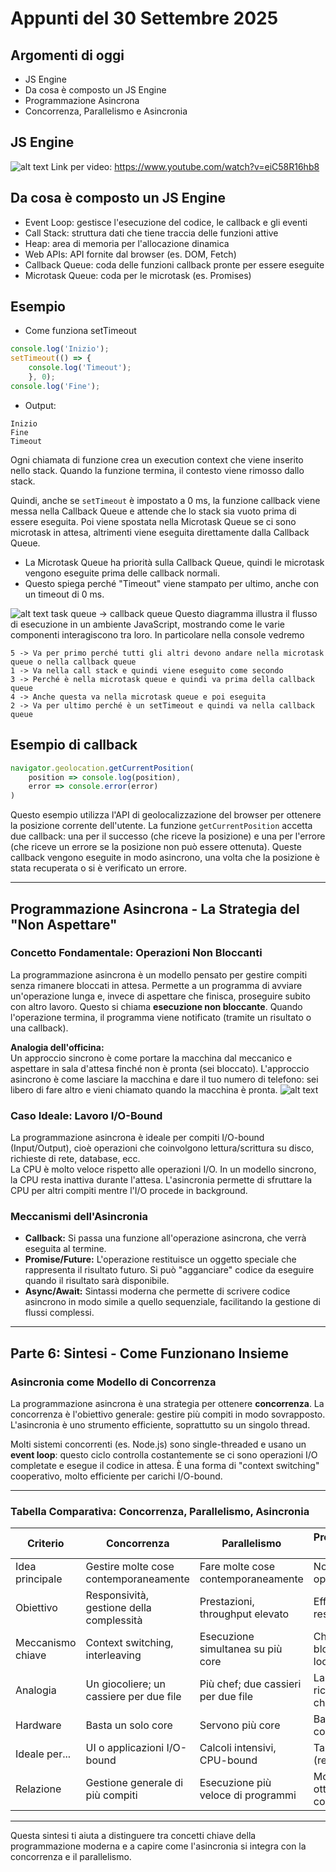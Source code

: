 # Appunti del 30 Settembre 2025

## Argomenti di oggi
- JS Engine
- Da cosa è composto un JS Engine
- Programmazione Asincrona
- Concorrenza, Parallelismo e Asincronia

## JS Engine
![alt text](js_visualized.png)
Link per video: 
https://www.youtube.com/watch?v=eiC58R16hb8 

## Da cosa è composto un JS Engine
- Event Loop: gestisce l'esecuzione del codice, le callback e gli eventi
- Call Stack: struttura dati che tiene traccia delle funzioni attive
- Heap: area di memoria per l'allocazione dinamica
- Web APIs: API fornite dal browser (es. DOM, Fetch)
- Callback Queue: coda delle funzioni callback pronte per essere eseguite
- Microtask Queue: coda per le microtask (es. Promises)

## Esempio
- Come funziona setTimeout
```javascript   
console.log('Inizio');
setTimeout(() => {
    console.log('Timeout');
    }, 0);
console.log('Fine');
``` 

- Output:
```
Inizio
Fine
Timeout
```                      

Ogni chiamata di funzione crea un execution context che viene inserito nello stack. Quando la funzione termina, il contesto viene rimosso dallo stack.

Quindi, anche se `setTimeout` è impostato a 0 ms, la funzione callback viene messa nella Callback Queue e attende che lo stack sia vuoto prima di essere eseguita.
Poi viene spostata nella Microtask Queue se ci sono microtask in attesa, altrimenti viene eseguita direttamente dalla Callback Queue.
- La Microtask Queue ha priorità sulla Callback Queue, quindi le microtask vengono eseguite prima delle callback normali.
- Questo spiega perché "Timeout" viene stampato per ultimo, anche con un timeout di 0 ms.

![alt text](challenge.png)
task queue -> callback queue
Questo diagramma illustra il flusso di esecuzione in un ambiente JavaScript, mostrando come le varie componenti interagiscono tra loro.
In particolare nella console vedremo
```
5 -> Va per primo perché tutti gli altri devono andare nella microtask queue o nella callback queue
1 -> Va nella call stack e quindi viene eseguito come secondo
3 -> Perché è nella microtask queue e quindi va prima della callback queue
4 -> Anche questa va nella microtask queue e poi eseguita
2 -> Va per ultimo perché è un setTimeout e quindi va nella callback queue
```
## Esempio di callback
```javascript
navigator.geolocation.getCurrentPosition(
    position => console.log(position),
    error => console.error(error)
)
```
Questo esempio utilizza l'API di geolocalizzazione del browser per ottenere la posizione corrente dell'utente. La funzione `getCurrentPosition` accetta due callback: una per il successo (che riceve la posizione) e una per l'errore (che riceve un errore se la posizione non può essere ottenuta). Queste callback vengono eseguite in modo asincrono, una volta che la posizione è stata recuperata o si è verificato un errore.

---

## Programmazione Asincrona - La Strategia del "Non Aspettare"

### Concetto Fondamentale: Operazioni Non Bloccanti
La programmazione asincrona è un modello pensato per gestire compiti senza rimanere bloccati in attesa. Permette a un programma di avviare un'operazione lunga e, invece di aspettare che finisca, proseguire subito con altro lavoro. Questo si chiama **esecuzione non bloccante**. Quando l'operazione termina, il programma viene notificato (tramite un risultato o una callback).

**Analogia dell'officina:**  
Un approccio sincrono è come portare la macchina dal meccanico e aspettare in sala d'attesa finché non è pronta (sei bloccato). L'approccio asincrono è come lasciare la macchina e dare il tuo numero di telefono: sei libero di fare altro e vieni chiamato quando la macchina è pronta.
![alt text](js_thread.png)

### Caso Ideale: Lavoro I/O-Bound
La programmazione asincrona è ideale per compiti I/O-bound (Input/Output), cioè operazioni che coinvolgono lettura/scrittura su disco, richieste di rete, database, ecc.  
La CPU è molto veloce rispetto alle operazioni I/O. In un modello sincrono, la CPU resta inattiva durante l'attesa. L'asincronia permette di sfruttare la CPU per altri compiti mentre l'I/O procede in background.

### Meccanismi dell'Asincronia
- **Callback:** Si passa una funzione all'operazione asincrona, che verrà eseguita al termine.
- **Promise/Future:** L'operazione restituisce un oggetto speciale che rappresenta il risultato futuro. Si può "agganciare" codice da eseguire quando il risultato sarà disponibile.
- **Async/Await:** Sintassi moderna che permette di scrivere codice asincrono in modo simile a quello sequenziale, facilitando la gestione di flussi complessi.

---

## Parte 6: Sintesi - Come Funzionano Insieme

### Asincronia come Modello di Concorrenza
La programmazione asincrona è una strategia per ottenere **concorrenza**. La concorrenza è l'obiettivo generale: gestire più compiti in modo sovrapposto. L'asincronia è uno strumento efficiente, soprattutto su un singolo thread.

Molti sistemi concorrenti (es. Node.js) sono single-threaded e usano un **event loop**: questo ciclo controlla costantemente se ci sono operazioni I/O completate e esegue il codice in attesa. È una forma di "context switching" cooperativo, molto efficiente per carichi I/O-bound.

---

### Tabella Comparativa: Concorrenza, Parallelismo, Asincronia

| Criterio         | Concorrenza                              | Parallelismo                           | Programmazione Asincrona                |
|------------------|------------------------------------------|----------------------------------------|-----------------------------------------|
| Idea principale  | Gestire molte cose contemporaneamente    | Fare molte cose contemporaneamente     | Non aspettare operazioni lente          |
| Obiettivo        | Responsività, gestione della complessità | Prestazioni, throughput elevato        | Efficienza CPU, responsività            |
| Meccanismo chiave| Context switching, interleaving          | Esecuzione simultanea su più core      | Chiamate non bloccanti, event loop      |
| Analogia         | Un giocoliere; un cassiere per due file  | Più chef; due cassieri per due file    | Lasciare l'auto e ricevere una chiamata |
| Hardware         | Basta un solo core                       | Servono più core                       | Basta un solo core                      |
| Ideale per...    | UI o applicazioni I/O-bound              | Calcoli intensivi, CPU-bound           | Task I/O-bound (rete, disco)            |
| Relazione        | Gestione generale di più compiti         | Esecuzione più veloce di programmi     | Modello per ottenere concorrenza        |

---

Questa sintesi ti aiuta a distinguere tra concetti chiave della programmazione moderna e a capire come l'asincronia si integra con la concorrenza e il parallelismo.
